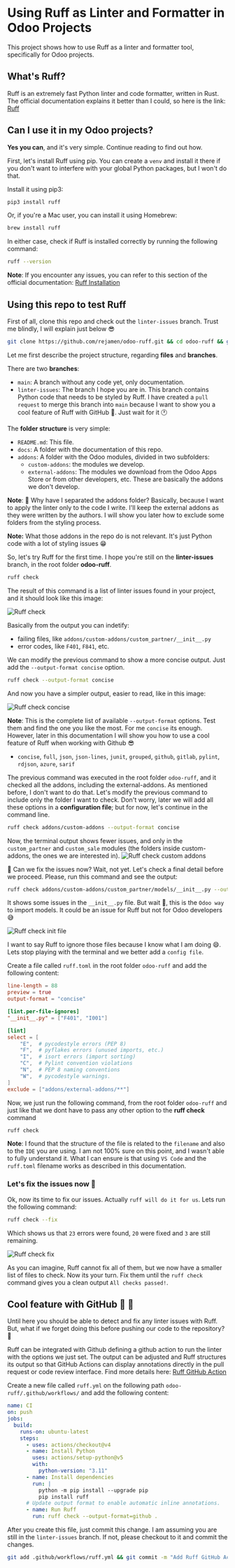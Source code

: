 # Using Ruff as Linter and Formatter in Odoo Projects
This project shows how to use Ruff as a linter and formatter tool, specifically for Odoo projects.

## What's Ruff?
Ruff is an extremely fast Python linter and code formatter, written in Rust. The official documentation explains it better than I could, so here is the link: [Ruff](https://docs.astral.sh/ruff/)

## Can I use it in my Odoo projects?
**Yes you can**, and it's very simple. Continue reading to find out how.

First, let's install Ruff using pip. You can create a `venv` and install it there if you don't want to interfere with your global Python packages, but I won't do that.

Install it using pip3:
```bash
pip3 install ruff
```

Or, if you're a Mac user, you can install it using Homebrew:
```bash
brew install ruff
```

In either case, check if Ruff is installed correctly by running the following command:
```bash
ruff --version
```
**Note**: If you encounter any issues, you can refer to this section of the official documentation: [Ruff Installation](https://docs.astral.sh/ruff/installation/)

## Using this repo to test Ruff

First of all, clone this repo and check out the `linter-issues` branch. Trust me blindly, I will explain just below 😎
```bash
git clone https://github.com/rejamen/odoo-ruff.git && cd odoo-ruff && git checkout linter-issues
```

Let me first describe the project structure, regarding **files** and **branches**.

There are two **branches**:
- `main`: A branch without any code yet, only documentation.
- `linter-issues`: The branch I hope you are in. This branch contains Python code that needs to be styled by Ruff. I have created a `pull request` to merge this branch into `main` because I want to show you a cool feature of Ruff with GitHub 🚀. Just wait for it 🕐

The **folder structure** is very simple: 
- `README.md`: This file.
- `docs`: A folder with the documentation of this repo.
- `addons`: A folder with the Odoo modules, divided in two subfolders:
  - `custom-addons`: the modules we develop.
  - `external-addons`: The modules we download from the Odoo Apps Store or from other developers, etc. These are basically the addons we don't develop.
  
**Note**: 🤔 Why have I separated the addons folder? Basically, because I want to apply the linter only to the code I write. I'll keep the external addons as they were written by the authors. I will show you later how to exclude some folders from the styling process.

**Note:** What those addons in the repo do is not relevant. It's just Python code with a lot of styling issues 😁

So, let's try Ruff for the first time. I hope you're still on the **linter-issues** branch, in the root folder **odoo-ruff**.
```bash
ruff check
```

The result of this command is a list of linter issues found in your project, and it should look like this image: 

![Ruff check](/docs/1.png)

Basically from the output you can indetify:
- failing files, like `addons/custom-addons/custom_partner/__init__.py`
- error codes, like `F401`, `F841`, etc.

We can modify the previous command to show a more concise output. Just add the `--output-format concise` option.
```bash
ruff check --output-format concise
```

And now you have a simpler output, easier to read, like in this image:

![Ruff check concise](/docs/2.png)

**Note**: This is the complete list of available `--output-format` options. Test them and find the one you like the most. For me `concise` its enough. However, later in this documentation I will show you how to use a cool feature of Ruff when working with Github 😎
* `concise`, `full`, `json`, `json-lines`, `junit`, `grouped`, `github`, `gitlab`, `pylint`, `rdjson`, `azure`, `sarif`

The previous command was executed in the root folder `odoo-ruff`, and it checked all the addons, including the external-addons. As mentioned before, I don't want to do that. Let's modify the previous command to include only the folder I want to check. Don't worry, later we will add all these options in a **configuration file**; but for now, let's continue in the command line. 

```bash
ruff check addons/custom-addons --output-format concise 
```

Now, the terminal output shows fewer issues, and only in the `custom_partner` and `custom_sale` modules (the folders inside custom-addons, the ones we are interested in).
![Ruff check custom addons](/docs/3.png)

🤩 Can we fix the issues now? Wait, not yet. Let's check a final detail before we proceed. Please, run this command and see the output:
```bash
ruff check addons/custom-addons/custom_partner/models/__init__.py --output-format concise 
```

It shows some issues in the `__init__.py` file. But wait 🤔, this is the `Odoo way` to import models. It could be an issue for Ruff but not for Odoo developers 😅

![Ruff check init file](/docs/4.png)

I want to say Ruff to ignore those files because I know what I am doing 😄. Lets stop playing with the terminal and we better add a `config file`.

Create a file called `ruff.toml` in the root folder `odoo-ruff` and add the following content:
```toml
line-length = 88
preview = true
output-format = "concise"

[lint.per-file-ignores]
"__init__.py" = ["F401", "I001"]

[lint]
select = [
    "E",  # pycodestyle errors (PEP 8)
    "F",  # pyflakes errors (unused imports, etc.)
    "I",  # isort errors (import sorting)
    "C",  # Pylint convention violations
    "N",  # PEP 8 naming conventions
    "W",  # pycodestyle warnings. 
]
exclude = ["addons/external-addons/**"]
```

Now, we just run the following command, from the root folder `odoo-ruff` and just like that we dont have to pass any other option to the **ruff check** command
```bash
ruff check
```
**Note**: I found that the structure of the file is related to the `filename` and also to the `IDE` you are using. I am not 100% sure on this point, and I wasn't able to fully understand it. What I can ensure is that using `VS Code` and the `ruff.toml` filename works as described in this documentation.

### Let's fix the issues now 🚀
Ok, now its time to fix our issues. Actually `ruff will do it for us`. Lets run the following command:
```bash
ruff check --fix
```

Which shows us that ``23`` errors were found, `20` were fixed and `3` are still remaining.

![Ruff check fix](/docs/5.png)

As you can imagine, Ruff cannot fix all of them, but we now have a smaller list of files to check.  Now its your turn. Fix them until the `ruff check` command gives you a clean output `All checks passed!`.

## Cool feature with GitHub 🤩 🚀
Until here you should be able to detect and fix any linter issues with Ruff. But, what if we forget doing this before pushing our code to the repository? 🤔

Ruff can be integrated with Github defining a github action to run the linter with the options we just set. The output can be adjusted and Ruff structures its output so that GitHub Actions can display annotations directly in the pull request or code review interface. 
Find more details here: [Ruff GitHub Action](https://docs.astral.sh/ruff/integrations/#github-actions)

Create a new file called `ruff.yml` on the following path `odoo-ruff/.github/workflows/` and add the following content:
```yaml
name: CI
on: push
jobs:
  build:
    runs-on: ubuntu-latest
    steps:
      - uses: actions/checkout@v4
      - name: Install Python
        uses: actions/setup-python@v5
        with:
          python-version: "3.11"
      - name: Install dependencies
        run: |
          python -m pip install --upgrade pip
          pip install ruff
      # Update output format to enable automatic inline annotations.
      - name: Run Ruff
        run: ruff check --output-format=github .
```
After you create this file, just commit this change. I am assuming you are still in the `linter-issues` branch. If not, please checkout to it and commit the changes.
```bash
git add .github/workflows/ruff.yml && git commit -m "Add Ruff GitHub Action" && git push origin linter-issues
```